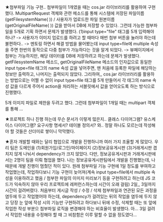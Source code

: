 ★첨부파일 기능 구현.. 첨부파일이 1개였을 때는 cos.jar 라이브러리를 활용하여 구현했다. MultipartRequest 객체와 관련 메소드를 통해 시스템에 저장된 파일이름(getFilesystemName( )) / 사용자가 업로드한 파일 원본이름(getOriginalFileName( )) 값을 받아서 DB에 저장할 수 있었다. 그런데 가능한 첨부파일을 5개로 기획 하면서 문제가 발생했다. (1)input type="file" 태그를 5개 입력해야 하나? -> 사용자가 이미지 업로드를 하려고 할 때마다 매번 첨부 버튼을 눌러야 하는데 불편하다.. -> 멘토링 하면서 해결 방법을 물어봤는데 input type=file에 multiple 속성을 주면 한번의 동작으로 다중 첨부가 가능하다는 것을 알게 되었다. -> 뷰페이지에서 첨부는 가능하지만, 해당 데이터를 DB에 저장하려고 하는데 문제가 발생했다. getFilesystemName 메소드, getOriginalFileName 메소드의 인자값으로 동일한 input type=file 태그의 name 속성 값을 넣어주면, 맨 처음에 등록한 파일에 해당하는 정보만 출력하고, 나머지는 출력되지 않았다. 그리하여,, cos.jar 라이브러리를 활용하는 방법으로는 어쩔 수 없이 input type=file 태그를 5개 만들어서 각 태그의 name 속성 값을 다르게 주어서 action을 처리하는 서블릿에서 값을 얻어오도록 하는 방식으로 진행했다.

5개 이미지 파일로 제한을 두려고 했다. 그런데 첨부파일이 1개일 때는 multipart 객체를 통해  ...


★프로젝트 하나 진행 하는데 무슨 문서가 이렇게 많은지.. 클래스 다이어그램? 유스케이스 다이어그램? 요구사항 명세서? 테이블 정의서? 와.. 정말 하나도 모르는데 작성해야 할 것들은 산더미로 쌓이니 막막했다.


★혼자 개발할 때와는 달리 협업으로 개발을 진행하니까 여러 가지 조율할 게 많았다. 우리 팀은 도메인을 (1)회원가입/로그인/마이페이지 (2)정보공유게시판 (3)거래게시판 겹치지 않게 나눠서 dependency가 크지 않았다. 다만, 정보공유게시판과 거래게시판에서는 2명이 팀을 이뤄 협업을 했다. 나는 정보공유게시판팀에서 개발을 진행했는데, 나 때문에 개발 진행이 멈췄던 적이 있다. 원래 첨부파일 기능 구현에 1일 정도를 부여하고 작업했는데, 작업하다보니 기능 구현이 늦어져(계속 input type=file에서 multiple 속성을 이용하려고 했음 / 첨부한 파일의 이미지 미리보기 등을 구현하려고 하는데 JS 코드가 익숙하지 않아 우리 프로젝트에 레퍼런스하는데 시간이 오래 걸림) 2일,, 3일까지 시간이 걸려버렸다. 처음부터 게시글 작성 / 수정 / 삭제 첨부파일과 연관된 모든 과정을 염두에 두고 작업했어야 하는데, dependency가 걸려있는 뒤의 작업을 염두에 두지 않고 당장 눈 앞에 작성 시의 기능만 구현하려고 하다보니 뒤에 수정, 삭제할 때는 또 앞에 작업한 작성 부분으 첨부파일 로직을 변경해야 하는 비효율이 발생했다. 아... 3일 걸려서 작업한 내용을 수정해야 할 때 그 비참함은 이루 말할 수 없을 정도였다...
